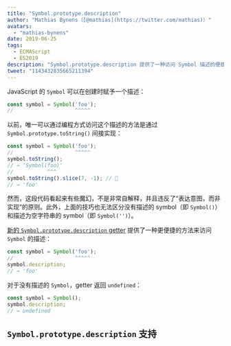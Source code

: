 ```yaml
---
title: "Symbol.prototype.description"
author: "Mathias Bynens（[@mathias](https://twitter.com/mathias)）"
avatars:
  - "mathias-bynens"
date: 2019-06-25
tags:
  - ECMAScript
  - ES2019
description: "Symbol.prototype.description 提供了一种访问 Symbol 描述的便捷方法。"
tweet: "1143432835665211394"
---
```

JavaScript 的 `Symbol` 可以在创建时赋予一个描述：

```js
const symbol = Symbol('foo');
//                    ^^^^^
```

以前，唯一可以通过编程方式访问这个描述的方法是通过 `Symbol.prototype.toString()` 间接实现：

```js
const symbol = Symbol('foo');
//                    ^^^^^
symbol.toString();
// → 'Symbol(foo)'
//           ^^^
symbol.toString().slice(7, -1); // 🤔
// → 'foo'
```

然而，这段代码看起来有些魔幻，不是非常自解释，并且违反了“表达意图，而非实现”的原则。此外，上面的技巧也无法区分没有描述的 symbol（即 `Symbol()`）和描述为空字符串的 symbol（即 `Symbol('')`）。

<!--truncate-->
[新的 `Symbol.prototype.description` getter](https://tc39.es/ecma262/#sec-symbol.prototype.description) 提供了一种更便捷的方法来访问 `Symbol` 的描述：

```js
const symbol = Symbol('foo');
//                    ^^^^^
symbol.description;
// → 'foo'
```

对于没有描述的 `Symbol`，getter 返回 `undefined`：

```js
const symbol = Symbol();
symbol.description;
// → undefined
```

## `Symbol.prototype.description` 支持

<feature-support chrome="70 /blog/v8-release-70#javascript-language-features"
                 firefox="63"
                 safari="12.1"
                 nodejs="12 https://twitter.com/mathias/status/1120700101637353473"
                 babel="yes https://github.com/zloirock/core-js#ecmascript-symbol"></feature-support>
